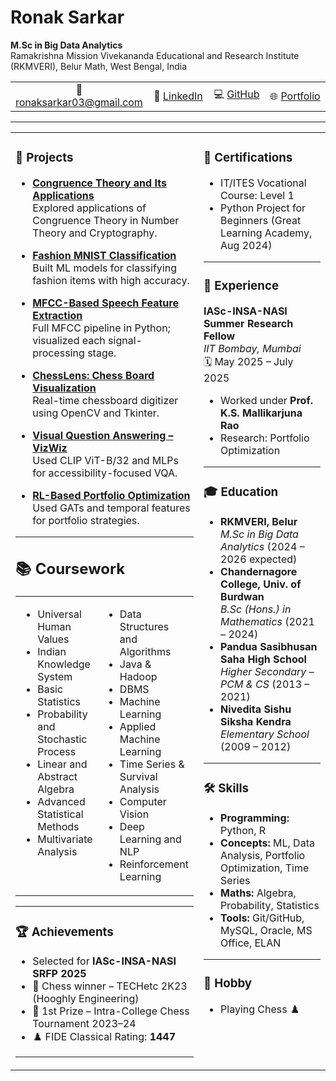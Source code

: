 # Ronak Sarkar

**M.Sc in Big Data Analytics**  
Ramakrishna Mission Vivekananda Educational and Research Institute (RKMVERI), Belur Math, West Bengal, India  

<table>
  <tr>
    <td align="center" width="25%">
      📧 <a href="mailto:ronaksarkar03@gmail.com">ronaksarkar03@gmail.com</a>
    </td>
    <td align="center" width="25%">
      🔗 <a href="https://www.linkedin.com/in/ronak-sarkar-122a6130b/">LinkedIn</a>
    </td>
    <td align="center" width="25%">
      💻 <a href="https://github.com/iamrsarkar">GitHub</a>
    </td>
    <td align="center" width="25%">
      🌐 <a href="https://sites.google.com/view/rsarkar">Portfolio</a>
    </td>
  </tr>
</table>

---

<table>
<tr>
<td valign="top" width="50%">

### 📁 Projects

- **[Congruence Theory and Its Applications](https://github.com/iamrsarkar/Congruence-Theory-And-Its-Applications)**  
  Explored applications of Congruence Theory in Number Theory and Cryptography.

- **[Fashion MNIST Classification](https://github.com/iamrsarkar/Predicting-Fashion-Categories-A-Machine-Learning-Classification-Approach-Using-Fashion-MNIST)**  
  Built ML models for classifying fashion items with high accuracy.

- **[MFCC-Based Speech Feature Extraction](https://github.com/iamrsarkar/mel-frequency-cepstral-coefficients)**  
  Full MFCC pipeline in Python; visualized each signal-processing stage.

- **[ChessLens: Chess Board Visualization](https://github.com/iamrsarkar/ChessLens)**  
  Real-time chessboard digitizer using OpenCV and Tkinter.

- **[Visual Question Answering – VizWiz](https://github.com/iamrsarkar/Visual-Question-Answering-VQA-on-Vizwiz-dataset)**  
  Used CLIP ViT-B/32 and MLPs for accessibility-focused VQA.

- **[RL-Based Portfolio Optimization](https://github.com/iamrsarkar/reinforcement-portfolio-optimization)**  
  Used GATs and temporal features for portfolio strategies.  

---

## 📚 Coursework

<table>
  <tr>
    <td valign="top" width="50%">

- Universal Human Values  
- Indian Knowledge System  
- Basic Statistics  
- Probability and Stochastic Process  
- Linear and Abstract Algebra  
- Advanced Statistical Methods  
- Multivariate Analysis  

</td>
<td valign="top" width="50%">

- Data Structures and Algorithms  
- Java & Hadoop  
- DBMS  
- Machine Learning  
- Applied Machine Learning  
- Time Series & Survival Analysis  
- Computer Vision  
- Deep Learning and NLP  
- Reinforcement Learning  

</td>
</tr>
</table>

---

### 🏆 Achievements

- Selected for **IASc-INSA-NASI SRFP 2025**  
- 🥇 Chess winner – TECHetc 2K23 (Hooghly Engineering)  
- 🥇 1st Prize – Intra-College Chess Tournament 2023–24  
- ♟️ FIDE Classical Rating: **1447**

---
</td>
<td valign="top" width="50%">

### 📜 Certifications

- IT/ITES Vocational Course: Level 1  
- Python Project for Beginners (Great Learning Academy, Aug 2024)

---

### 🧪 Experience

**IASc-INSA-NASI Summer Research Fellow**  
*IIT Bombay, Mumbai*  
🗓️ May 2025 – July 2025  

- Worked under **Prof. K.S. Mallikarjuna Rao**  
- Research: Portfolio Optimization

---

### 🎓 Education

- **RKMVERI, Belur**  
  *M.Sc in Big Data Analytics* (2024 – 2026 expected)  
- **Chandernagore College, Univ. of Burdwan**  
  *B.Sc (Hons.) in Mathematics* (2021 – 2024)  
- **Pandua Sasibhusan Saha High School**  
  *Higher Secondary – PCM & CS* (2013 – 2021)  
- **Nivedita Sishu Siksha Kendra**  
  *Elementary School* (2009 – 2012)  

---

### 🛠️ Skills

- **Programming:** Python, R  
- **Concepts:** ML, Data Analysis, Portfolio Optimization, Time Series  
- **Maths:** Algebra, Probability, Statistics  
- **Tools:** Git/GitHub, MySQL, Oracle, MS Office, ELAN  

---

### 🎯 Hobby

- Playing Chess ♟️

</td>
</tr>
</table>
